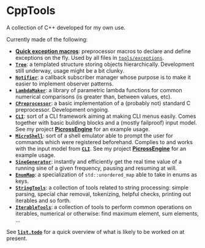 # CppTools
A collection of C++ developed for my own use.  

Currently made of the following:
* [**Quick exception macros**][make_ex]: preprocessor macros to declare and 
    define exceptions on the fly. Used by all files in 
    [`tools/exceptions`][ex_folder].
* [**`Tree`**][tree]: a templated structure storing objects hierarchically.
    Development still underway, usage might be a bit clunky.
* [**`Notifier`**][notifier]: a callback subscriber manager whose purpose is to
    make it easier to implement observer patterns.
* [**`LambdaMaker`**][lambda]: a library of parametric lambda functions for
    common numerical comparisons (is greater than, between values, etc).
* [**`CPreprocessor`**][c_pre]: a basic implementation of a (probably not) 
    standard C preprocessor. Development ongoing.
* [**`CLI`**][cli]: sort of a CLI framework aiming at making CLI menus easily.
    Comes together with basic building blocks and a (mostly failproof) input 
    model. See my project [**PicrossEngine**][picross_cli] for an example usage.
* [**`MicroShell`**][shell]: sort of a shell emulator able to prompt the user 
    for commands which were registered beforehand. Complies to and works with
    the input model from [**`CLI`**][cli]. See my project 
    [**PicrossEngine**][picross_shell] for an example usage.
* [**`SineGenerator`**][sine]: instantly and efficiently get the real time 
    value of a running sine of a given frequency, pausing and resuming at will.
* [**`EnumMap`**][enum_map]: a specialization of `std::unordered_map` able to 
    take in enums as keys.
* [**`StringTools`**][string_tools]: a collection of tools related to string 
    processing: simple parsing, special char removal, tokenizing, helpful 
    checks, printing out iterables and so forth.
* [**`IterableTools`**][iter_tools]: a collection of tools to perform common 
    operations on iterables, numerical or otherwise: find maximum element,
    sum elements, ...

See [**`list.todo`**][todo] for a quick overview of what is likely to be worked
on at present.

[make_ex]:          https://github.com/deqyra/CppTools/blob/master/tools/make_basic_exception.hpp
[ex_folder]:        https://github.com/deqyra/CppTools/tree/master/tools/exceptions
[tree]:             https://github.com/deqyra/CppTools/blob/master/tools/tree.hpp
[notifier]:         https://github.com/deqyra/CppTools/blob/master/tools/notifier.hpp
[lambda]:           https://github.com/deqyra/CppTools/blob/master/tools/lambda_maker.hpp
[c_pre]:            https://github.com/deqyra/CppTools/blob/master/tools/parse/c_preprocessor/c_preprocessor.hpp
[cli]:              https://github.com/deqyra/CppTools/tree/master/tools/cli
[picross_cli]:      https://github.com/deqyra/PicrossEngine/blob/master/main.cpp#L48
[shell]:            https://github.com/deqyra/CppTools/tree/master/tools/micro_shell
[picross_shell]:    https://github.com/deqyra/PicrossEngine/blob/master/picross_cli/cli_modify_grid_command.cpp#L41
[sine]:             https://github.com/deqyra/CppTools/blob/master/tools/sine_generator.hpp
[enum_map]:         https://github.com/deqyra/CppTools/blob/master/tools/enum_map.hpp
[string_tools]:     https://github.com/deqyra/CppTools/blob/master/tools/string_tools.hpp
[iter_tools]:       https://github.com/deqyra/CppTools/blob/master/tools/iter_tools.hpp
[todo]:             https://github.com/deqyra/CppTools/blob/master/list.todo